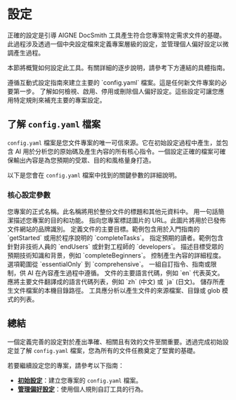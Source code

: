 # 設定

正確的設定是引導 AIGNE DocSmith 工具產生符合您專案特定需求文件的基礎。此過程涉及透過一個中央設定檔來定義專案層級的設定，並管理個人偏好設定以微調產生過程。

本節將概覽如何設定此工具。有關詳細的逐步說明，請參考下方連結的具體指南。

<x-cards data-columns="2">
  <x-card data-title="初始設定" data-icon="lucide:settings-2" data-href="/configuration/initial-setup">
    遵循互動式設定指南來建立主要的 `config.yaml` 檔案。這是任何新文件專案的必要第一步。
  </x-card>
  <x-card data-title="管理偏好設定" data-icon="lucide:user-cog" data-href="/configuration/managing-preferences">
    了解如何檢視、啟用、停用或刪除個人偏好設定。這些設定可讓您應用特定規則來補充主要的專案設定。
  </x-card>
</x-cards>

## 了解 `config.yaml` 檔案

`config.yaml` 檔案是您文件專案的唯一可信來源。它在初始設定過程中產生，並包含 AI 用於分析您的原始碼及產生內容的所有核心指令。一個設定正確的檔案可確保輸出內容是為您預期的受眾、目的和風格量身打造。

以下是您會在 `config.yaml` 檔案中找到的關鍵參數的詳細說明。

### 核心設定參數

<x-field-group>
  <x-field data-name="projectName" data-type="string" data-required="true">
    <x-field-desc markdown>您專案的正式名稱。此名稱將用於整份文件的標題和其他元資料中。</x-field-desc>
  </x-field>
  <x-field data-name="projectDesc" data-type="string" data-required="true">
    <x-field-desc markdown>用一句話簡潔描述您專案的目的和功能。</x-field-desc>
  </x-field>
  <x-field data-name="projectLogo" data-type="string" data-required="false">
    <x-field-desc markdown>指向您專案標誌圖片的 URL。此圖片將用於已發佈文件網站的品牌識別。</x-field-desc>
  </x-field>
  <x-field data-name="documentPurpose" data-type="array" data-required="true">
    <x-field-desc markdown>定義文件的主要目標。範例包含用於入門指南的 `getStarted` 或用於程序說明的 `completeTasks`。</x-field-desc>
  </x-field>
  <x-field data-name="targetAudienceTypes" data-type="array" data-required="true">
    <x-field-desc markdown>指定預期的讀者。範例包含針對非技術人員的 `endUsers` 或針對工程師的 `developers`。</x-field-desc>
  </x-field>
  <x-field data-name="readerKnowledgeLevel" data-type="string" data-required="true">
    <x-field-desc markdown>描述目標受眾的預期技術知識和背景，例如 `completeBeginners`。</x-field-desc>
  </x-field>
  <x-field data-name="documentationDepth" data-type="string" data-required="true">
    <x-field-desc markdown>控制產生內容的詳細程度。選項範圍從 `essentialOnly` 到 `comprehensive`。</x-field-desc>
  </x-field>
  <x-field data-name="rules" data-type="string" data-required="false">
    <x-field-desc markdown>一組自訂指令、指南或限制，供 AI 在內容產生過程中遵循。</x-field-desc>
  </x-field>
  <x-field data-name="locale" data-type="string" data-required="true">
    <x-field-desc markdown>文件的主要語言代碼，例如 `en` 代表英文。</x-field-desc>
  </x-field>
  <x-field data-name="translateLanguages" data-type="array" data-required="false">
    <x-field-desc markdown>應將主要文件翻譯成的語言代碼列表，例如 `zh` (中文) 或 `ja` (日文)。</x-field-desc>
  </x-field>
  <x-field data-name="docsDir" data-type="string" data-required="true">
    <x-field-desc markdown>儲存所產生文件檔案的本機目錄路徑。</x-field-desc>
  </x-field>
  <x-field data-name="sourcesPath" data-type="array" data-required="true">
    <x-field-desc markdown>工具應分析以產生文件的來源檔案、目錄或 glob 模式的列表。</x-field-desc>
  </x-field>
</x-field-group>

## 總結

一個定義完善的設定對於產出準確、相關且有效的文件至關重要。透過完成初始設定並了解 `config.yaml` 檔案，您為所有的文件任務奠定了堅實的基礎。

若要繼續設定您的專案，請參考以下指南：
*   **[初始設定](./configuration-initial-setup.md)**：建立您專案的 `config.yaml` 檔案。
*   **[管理偏好設定](./configuration-managing-preferences.md)**：使用個人規則自訂工具的行為。